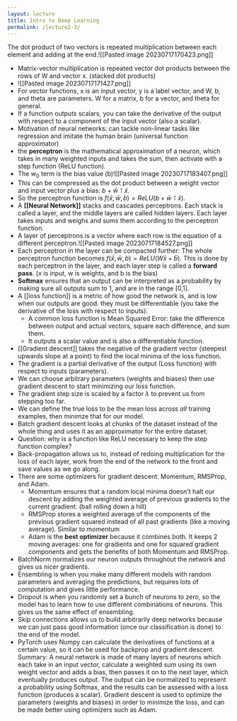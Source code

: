 ```yaml
---
layout: lecture
title: Intro to Deep Learning
permalink: /lecture2-3/
---
```

 The dot product of two vectors is repeated multiplication between each element and adding at the end.![[Pasted image 20230717170423.png]]
- Matrix-vector multiplication is repeated vector dot products between the rows of W and vector x. (stacked dot products)
- ![[Pasted image 20230717171427.png]]
- For vector functions, x is an input vector, y is a label vector, and W, b, and theta are parameters. W for a matrix, b for a vector, and theta for general.
- If a function outputs scalars, you can take the derivative of the output with respect to a component of the input vector (also a scalar).
- Motivation of neural networks: can tackle non-linear tasks like regression and imitate the human brain (universal function approximator)
- the **perceptron** is the mathematical approximation of a neuron, which takes in many weighted inputs and takes the sum, then activate with a step function (ReLU function).
- The $w_{0}$ term is the bias value (b)![[Pasted image 20230717183407.png]]
- This can be compressed as the dot product between a weight vector and input vector plus a bias: $b+\bar{w} \intercal \bar{x}$.
- So the perceptron function is $f(\bar{x}, \bar{w}, b) = ReLU(b+\bar{w} \intercal \bar{x})$.
- A **[[Neural Network]]** stacks and cascades perceptrons. Each stack is called a layer, and the middle layers are called hidden layers. Each layer takes inputs and weighs and sums them according to the perceptron function.
- A layer of perceptrons is a vector where each row is the equation of a different perceptron.![[Pasted image 20230717184527.png]]
- Each perceptron in the layer can be compacted further: The whole perceptron function  becomes $f(\bar{x}, \bar{w}, b) = ReLU(W\bar{x}+\bar{b})$. This is done by each perceptron in the layer, and each layer step is called a **forward pass**. (x is input, w is weights, and b is the bias)
- **Softmax** ensures that an output can be interpreted as a probability by making sure all outputs sum to 1, and are in the range \[0,1]. 
- A [[loss function]] is a metric of how good the network is, and is low when our outputs are good. they must be differentiable (you take the derivative of the loss with respect to inputs).
	- A common loss function is Mean Squared Error: take the difference between output and actual vectors, square each difference, and sum them.
	- It outputs a scalar value and is also a differentiable function.
- [[Gradient descent]] takes the negative of the gradient vector (steepest upwards slope at a point) to find the local minima of the loss function.
- The gradient is a partial derivative of the output (Loss function) with respect to inputs (parameters).
- We can choose arbitrary parameters (weights and biases) then use gradient descent to start minimizing our loss function.
- The gradient step size is scaled by a factor $\lambda$ to prevent us from stepping too far.
- We can define the true loss to be the mean loss across *all* training examples, then minimze that for our model.
- Batch gradient descent looks at chunks of the dataset instead of the whole thing and uses it as an approximator for the entire dataset.
- Question: why is a function like ReLU necessary to keep the step function complex?
- Back-propagation allows us to, instead of redoing multiplication for the loss of each layer, work from the end of the network to the front and save values as we go along.
- There are some optimizers for gradient descent: Momentum, RMSProp, and Adam.
	- Momentum ensures that a random local minima doesn't halt our descent by adding the weighted average of previous gradients to the current gradient. (ball rolling down a hill)
	- RMSProp stores a weighted average of the components of the previous gradient squared instead of all past gradients (like a moving average). Similar to momentum
	- Adam is the **best optimizer** because it combines both. It keeps 2 moving averages: one for gradients and one for squared gradient components and gets the benefits of both Momentum and RMSProp.
- BatchNorm normalizes our neuron outputs throughout the network and gives us nicer gradients.
- Ensembling is when you make many different models with random parameters and averaging the predictions, but requires lots of computation and gives little performance.
- Dropout is when you randomly set a bunch of neurons to zero, so the model has to learn how to use different combinations of neurons. This gives us the same effect of ensembling.
- Skip connections allows us to build arbitrarily deep networks because we can just pass good information (once our classification is done) to the end of the model.
- PyTorch uses Numpy can calculate the derivatives of functions at a certain value, so it can be used for backprop and gradient descent.
Summary: A neural network is made of many layers of neurons which each take in an input vector, calculate a weighted sum using its own weight vector and adds a bias, then passes it on to the next layer, which eventually produces output. The output can be normalized to represent a probability using Softmax, and the results can be assessed with a loss function (produces a scalar). Gradient descent is used to optimize the parameters (weights and biases) in order to minimize the loss, and can be made better using optimizers such as Adam. 